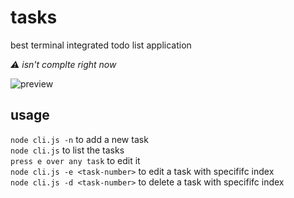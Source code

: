 # tasks
best terminal integrated todo list application
  
_:warning: isn't complte right now_

![preview]("preview.gif")

## usage
`node cli.js -n` to add a new task  
`node cli.js` to list the tasks  
`press e over any task` to edit it  
`node cli.js -e <task-number>` to edit a task with specififc index  
`node cli.js -d <task-number>` to delete a task with specififc index  
